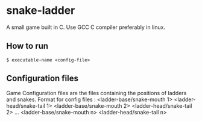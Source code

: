# snake-ladder
A small game built in C.
Use GCC C compiler preferably in linux.

## How to run
```$ executable-name <config-file>```

## Configuration files
Game Configuration files are the files containing the positions of ladders and snakes.
Format for config files :
<number of ladders and snakes>
<ladder-base/snake-mouth 1>
<ladder-head/snake-tail 1>
<ladder-base/snake-mouth 2>
<ladder-head/snake-tail 2>
...
<ladder-base/snake-mouth n>
<ladder-head/snake-tail n>
